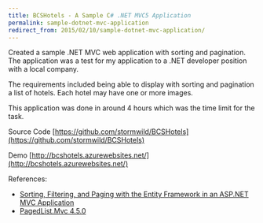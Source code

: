 ```yaml
---
title: BCSHotels - A Sample C# .NET MVC5 Application
permalink: sample-dotnet-mvc-application
redirect_from: 2015/02/10/sample-dotnet-mvc-application/
---
```


Created a sample .NET MVC web application with sorting and pagination. The application was a test for my application to a .NET developer position with a local company.

The requirements included being able to display with sorting and pagination a list of hotels. Each hotel may have one or more images.

This application was done in around 4 hours which was the time limit for the task.

Source Code [https://github.com/stormwild/BCSHotels](https://github.com/stormwild/BCSHotels)

Demo [http://bcshotels.azurewebsites.net/](http://bcshotels.azurewebsites.net/)

References:

* [Sorting, Filtering, and Paging with the Entity Framework in an ASP.NET MVC Application](http://www.asp.net/mvc/overview/getting-started/getting-started-with-ef-using-mvc/sorting-filtering-and-paging-with-the-entity-framework-in-an-asp-net-mvc-application)
* [PagedList.Mvc 4.5.0](https://www.nuget.org/packages/PagedList.Mvc)